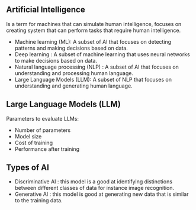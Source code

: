 

 ## Artificial Intelligence
 Is a term for machines that can simulate human intelligence, focuses on creating system that can perform tasks that require human intelligence.
  - Machine learning (ML): A subset of AI that focuses on detecting patterns and making decisions based on data.
  - Deep learning : A subset of machine learning that uses neural networks to make decisions based on data.
  - Natural language processing (NLP) : A subset of AI that focuses on understanding and processing human language.
  - Large Language Models (LLM): A subset of NLP that focuses on understanding and generating human language.
  
## Large Language Models (LLM)
Parameters to evaluate LLMs:

- Number of parameters
- Model size
- Cost of training
- Performance after training

## Types of AI

- Discriminative AI : this model is a good at identifying distinctions between different classes of data for instance image recognition.
- Generative AI : this model is good at generating new data that is similar to the training data.

